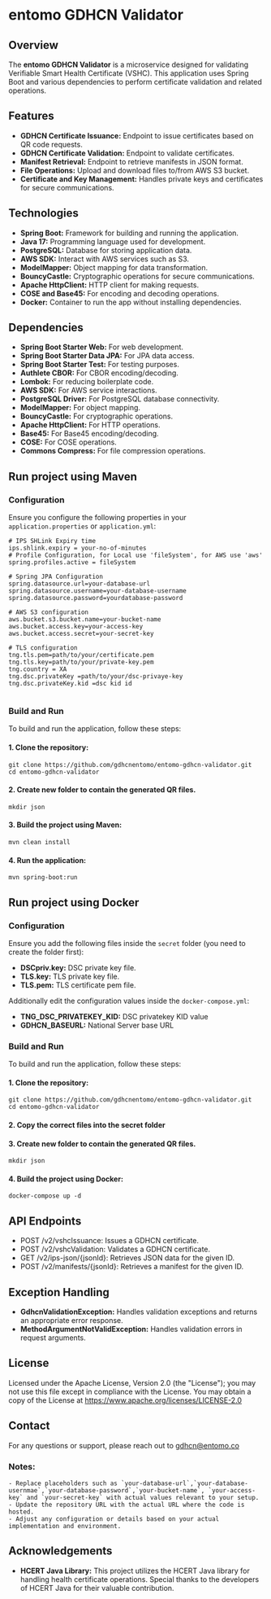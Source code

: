 # entomo GDHCN Validator

## Overview

The **entomo GDHCN Validator** is a microservice designed for validating Verifiable Smart Health Certificate (VSHC). This application uses Spring Boot and various dependencies to perform certificate validation and related operations.

## Features

- **GDHCN Certificate Issuance:** Endpoint to issue certificates based on QR code requests.
- **GDHCN Certificate Validation:** Endpoint to validate certificates.
- **Manifest Retrieval:** Endpoint to retrieve manifests in JSON format.
- **File Operations:** Upload and download files to/from AWS S3 bucket.
- **Certificate and Key Management:** Handles private keys and certificates for secure communications.

## Technologies

- **Spring Boot:** Framework for building and running the application.
- **Java 17:** Programming language used for development.
- **PostgreSQL:** Database for storing application data.
- **AWS SDK:** Interact with AWS services such as S3.
- **ModelMapper:** Object mapping for data transformation.
- **BouncyCastle:** Cryptographic operations for secure communications.
- **Apache HttpClient:** HTTP client for making requests.
- **COSE and Base45:** For encoding and decoding operations.
- **Docker:** Container to run the app without installing dependencies.

## Dependencies

- **Spring Boot Starter Web:** For web development.
- **Spring Boot Starter Data JPA:** For JPA data access.
- **Spring Boot Starter Test:** For testing purposes.
- **Authlete CBOR:** For CBOR encoding/decoding.
- **Lombok:** For reducing boilerplate code.
- **AWS SDK:** For AWS service interactions.
- **PostgreSQL Driver:** For PostgreSQL database connectivity.
- **ModelMapper:** For object mapping.
- **BouncyCastle:** For cryptographic operations.
- **Apache HttpClient:** For HTTP operations.
- **Base45:** For Base45 encoding/decoding.
- **COSE:** For COSE operations.
- **Commons Compress:** For file compression operations.

## Run project using Maven

### Configuration

Ensure you configure the following properties in your `application.properties` or `application.yml`:

```properties
# IPS SHLink Expiry time
ips.shlink.expiry = your-no-of-minutes
# Profile Configuration, for Local use 'fileSystem', for AWS use 'aws'
spring.profiles.active = fileSystem

# Spring JPA Configuration
spring.datasource.url=your-database-url
spring.datasource.username=your-database-username
spring.datasource.password=yourdatabase-password

# AWS S3 configuration
aws.bucket.s3.bucket.name=your-bucket-name
aws.bucket.access.key=your-access-key
aws.bucket.access.secret=your-secret-key

# TLS configuration
tng.tls.pem=path/to/your/certificate.pem
tng.tls.key=path/to/your/private-key.pem
tng.country = XA
tng.dsc.privateKey =path/to/your/dsc-privaye-key
tng.dsc.privateKey.kid =dsc kid id


```
### Build and Run

To build and run the application, follow these steps:

#### 1. Clone the repository:

```properties
git clone https://github.com/gdhcnentomo/entomo-gdhcn-validator.git
cd entomo-gdhcn-validator
```
#### 2. Create new folder to contain the generated QR files.
```shell
mkdir json
```
#### 3. Build the project using Maven:
```properties
mvn clean install
```
#### 4. Run the application:
```properties
mvn spring-boot:run
```

## Run project using Docker

### Configuration

Ensure you add the following files inside the `secret` folder (you need to create the folder first):

- **DSCpriv.key:** DSC private key file.
- **TLS.key:** TLS private key file.
- **TLS.pem:** TLS certificate pem file.

Additionally edit the configuration values inside the `docker-compose.yml`:

- **TNG_DSC_PRIVATEKEY_KID:** DSC privatekey KID value
- **GDHCN_BASEURL:** National Server base URL 

### Build and Run

To build and run the application, follow these steps:

#### 1. Clone the repository:

```properties
git clone https://github.com/gdhcnentomo/entomo-gdhcn-validator.git
cd entomo-gdhcn-validator
```

#### 2. Copy the correct files into the secret folder
#### 3. Create new folder to contain the generated QR files.
```shell
mkdir json
```
#### 4. Build the project using Docker:
```shell
docker-compose up -d
```

## API Endpoints

- POST /v2/vshcIssuance: Issues a GDHCN certificate.
- POST /v2/vshcValidation: Validates a GDHCN certificate.
- GET /v2/ips-json/{jsonId}: Retrieves JSON data for the given ID.
- POST /v2/manifests/{jsonId}: Retrieves a manifest for the given ID.

## Exception Handling

- **GdhcnValidationException:** Handles validation exceptions and returns an appropriate error response.
- **MethodArgumentNotValidException:** Handles validation errors in request arguments.

## License

Licensed under the Apache License, Version 2.0 (the "License"); you may not use this file except in compliance with the License.
You may obtain a copy of the License at https://www.apache.org/licenses/LICENSE-2.0


## Contact
For any questions or support, please reach out to <a href="">gdhcn@entomo.co</a>


### Notes:
```properties
- Replace placeholders such as `your-database-url`,`your-database-usernmae`,`your-database-password`,`your-bucket-name`, `your-access-key` and `your-secret-key` with actual values relevant to your setup.
- Update the repository URL with the actual URL where the code is hosted.
- Adjust any configuration or details based on your actual implementation and environment.
```

## Acknowledgements

- **HCERT Java Library:** This project utilizes the HCERT Java library for handling health certificate operations. Special thanks to the developers of HCERT Java for their valuable contribution.
